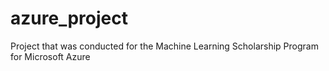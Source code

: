 # azure_project
Project that was conducted for the Machine Learning Scholarship Program for Microsoft Azure
